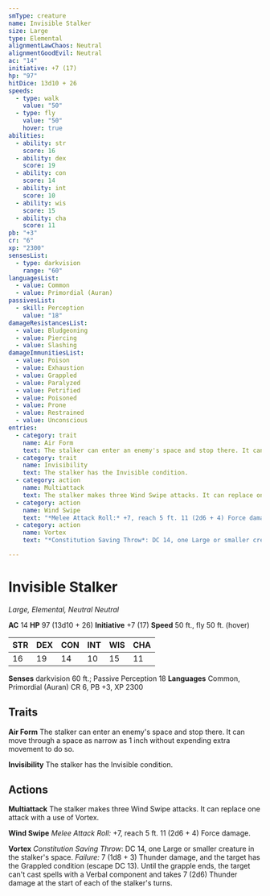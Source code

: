```yaml
---
smType: creature
name: Invisible Stalker
size: Large
type: Elemental
alignmentLawChaos: Neutral
alignmentGoodEvil: Neutral
ac: "14"
initiative: +7 (17)
hp: "97"
hitDice: 13d10 + 26
speeds:
  - type: walk
    value: "50"
  - type: fly
    value: "50"
    hover: true
abilities:
  - ability: str
    score: 16
  - ability: dex
    score: 19
  - ability: con
    score: 14
  - ability: int
    score: 10
  - ability: wis
    score: 15
  - ability: cha
    score: 11
pb: "+3"
cr: "6"
xp: "2300"
sensesList:
  - type: darkvision
    range: "60"
languagesList:
  - value: Common
  - value: Primordial (Auran)
passivesList:
  - skill: Perception
    value: "18"
damageResistancesList:
  - value: Bludgeoning
  - value: Piercing
  - value: Slashing
damageImmunitiesList:
  - value: Poison
  - value: Exhaustion
  - value: Grappled
  - value: Paralyzed
  - value: Petrified
  - value: Poisoned
  - value: Prone
  - value: Restrained
  - value: Unconscious
entries:
  - category: trait
    name: Air Form
    text: The stalker can enter an enemy's space and stop there. It can move through a space as narrow as 1 inch without expending extra movement to do so.
  - category: trait
    name: Invisibility
    text: The stalker has the Invisible condition.
  - category: action
    name: Multiattack
    text: The stalker makes three Wind Swipe attacks. It can replace one attack with a use of Vortex.
  - category: action
    name: Wind Swipe
    text: "*Melee Attack Roll:* +7, reach 5 ft. 11 (2d6 + 4) Force damage."
  - category: action
    name: Vortex
    text: "*Constitution Saving Throw*: DC 14, one Large or smaller creature in the stalker's space. *Failure:*  7 (1d8 + 3) Thunder damage, and the target has the Grappled condition (escape DC 13). Until the grapple ends, the target can't cast spells with a Verbal component and takes 7 (2d6) Thunder damage at the start of each of the stalker's turns."

---
```


# Invisible Stalker
*Large, Elemental, Neutral Neutral*

**AC** 14
**HP** 97 (13d10 + 26)
**Initiative** +7 (17)
**Speed** 50 ft., fly 50 ft. (hover)

| STR | DEX | CON | INT | WIS | CHA |
| --- | --- | --- | --- | --- | --- |
| 16 | 19 | 14 | 10 | 15 | 11 |

**Senses** darkvision 60 ft.; Passive Perception 18
**Languages** Common, Primordial (Auran)
CR 6, PB +3, XP 2300

## Traits

**Air Form**
The stalker can enter an enemy's space and stop there. It can move through a space as narrow as 1 inch without expending extra movement to do so.

**Invisibility**
The stalker has the Invisible condition.

## Actions

**Multiattack**
The stalker makes three Wind Swipe attacks. It can replace one attack with a use of Vortex.

**Wind Swipe**
*Melee Attack Roll:* +7, reach 5 ft. 11 (2d6 + 4) Force damage.

**Vortex**
*Constitution Saving Throw*: DC 14, one Large or smaller creature in the stalker's space. *Failure:*  7 (1d8 + 3) Thunder damage, and the target has the Grappled condition (escape DC 13). Until the grapple ends, the target can't cast spells with a Verbal component and takes 7 (2d6) Thunder damage at the start of each of the stalker's turns.
